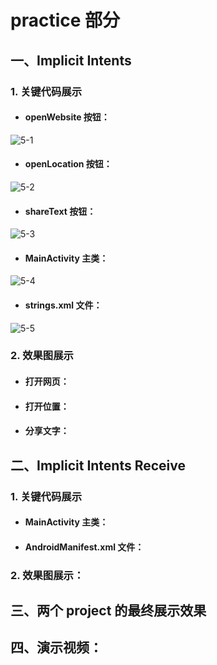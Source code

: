 # practice 部分
>
## 一、Implicit Intents 
>
### 1. 关键代码展示
>
- ####  openWebsite 按钮：
![5-1](https://github.com/IVY-1999/android_1813066/blob/main/image/lab5/1.png)
>
- #### openLocation 按钮：
![5-2](https://github.com/IVY-1999/android_1813066/blob/main/image/lab5/2.png)
>
- #### shareText 按钮：
![5-3](https://github.com/IVY-1999/android_1813066/blob/main/image/lab5/3.png)
>
- #### MainActivity 主类：
![5-4](https://github.com/IVY-1999/android_1813066/blob/main/image/lab5/4.png)
>
- #### strings.xml 文件：
![5-5](https://github.com/IVY-1999/android_1813066/blob/main/image/lab5/5.png)
>
### 2. 效果图展示
>
- #### 打开网页：
>
- #### 打开位置：
>
- #### 分享文字：
>
>
>
## 二、Implicit Intents Receive
>
### 1. 关键代码展示
>
- #### MainActivity 主类：
>
- #### AndroidManifest.xml 文件：
>
### 2. 效果图展示：
>
>
## 三、两个 project 的最终展示效果
>
>
## 四、演示视频：
